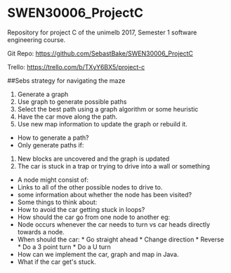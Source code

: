 # SWEN30006_ProjectC
Repository for project C of the unimelb 2017, Semester 1 software engineering course.

Git Repo: https://github.com/SebastBake/SWEN30006_ProjectC

Trello: https://trello.com/b/TXyY6BX5/project-c


##Sebs strategy for navigating the maze
1. Generate a graph
2. Use graph to generate possible paths
3. Select the best path using a graph algorithm or some heuristic
4. Have the car move along the path.
5. Use new map information to update the graph or rebuild it.

* How to generate a path?
 * Only generate paths if:
  1. New blocks are uncovered and the graph is updated
  2. The car is stuck in a trap or trying to drive into a wall or something
 * A node might consist of:
  * Links to all of the other possible nodes to drive to.
  * some information about whether the node has been visited?
 * Some things to think about:
  * How to avoid the car getting stuck in loops?
  * How should the car go from one node to another eg:
   * Node occurs whenever the car needs to turn vs car heads directly towards a node.
   * When should the car:
    * Go straight ahead
	* Change direction
	* Reverse
	* Do a 3 point turn
	* Do a U turn
   * How can we implement the car, graph and map in Java.
   * What if the car get's stuck.
